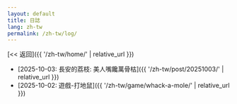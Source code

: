 ```yaml
---
layout: default
title: 日誌
lang: zh-tw
permalink: /zh-tw/log/
---
```

[<< 返回]({{ '/zh-tw/home/' | relative_url }})

* [2025-10-03: 長安的荔枝: 美人嘴饞萬骨枯]({{ '/zh-tw/post/20251003/' | relative_url }})
* [2025-10-02: 遊戲-打地鼠]({{ '/zh-tw/game/whack-a-mole/' | relative_url }})
